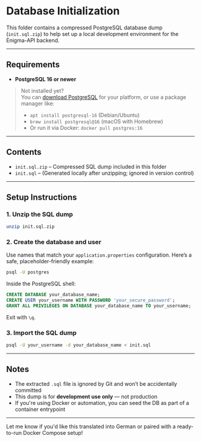 # Database Initialization

This folder contains a compressed PostgreSQL database dump (`init.sql.zip`) to help set up a local development environment for the Enigma-API backend.

---

## Requirements

- **PostgreSQL 16 or newer**

> Not installed yet?  
> You can [download PostgreSQL](https://www.postgresql.org/download/) for your platform, or use a package manager like:
> - `apt install postgresql-16` (Debian/Ubuntu)
> - `brew install postgresql@16` (macOS with Homebrew)
> - Or run it via Docker: `docker pull postgres:16`

---

## Contents

- `init.sql.zip` – Compressed SQL dump included in this folder
- `init.sql` – (Generated locally after unzipping; ignored in version control)

---

## Setup Instructions

### 1. Unzip the SQL dump

```bash
unzip init.sql.zip
```

### 2. Create the database and user

Use names that match your `application.properties` configuration. Here’s a safe, placeholder-friendly example:

```bash
psql -U postgres
```

Inside the PostgreSQL shell:

```sql
CREATE DATABASE your_database_name;
CREATE USER your_username WITH PASSWORD 'your_secure_password';
GRANT ALL PRIVILEGES ON DATABASE your_database_name TO your_username;
```

Exit with `\q`.

### 3. Import the SQL dump

```bash
psql -U your_username -d your_database_name < init.sql
```

---

## Notes

- The extracted `.sql` file is ignored by Git and won’t be accidentally committed
- This dump is for **development use only** — not production
- If you're using Docker or automation, you can seed the DB as part of a container entrypoint

---

Let me know if you'd like this translated into German or paired with a ready-to-run Docker Compose setup!
